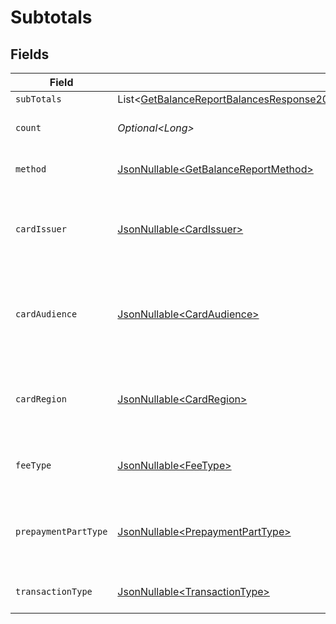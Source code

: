# Subtotals


## Fields

| Field                                                                                                                                                                                                                                              | Type                                                                                                                                                                                                                                               | Required                                                                                                                                                                                                                                           | Description                                                                                                                                                                                                                                        | Example                                                                                                                                                                                                                                            |
| -------------------------------------------------------------------------------------------------------------------------------------------------------------------------------------------------------------------------------------------------- | -------------------------------------------------------------------------------------------------------------------------------------------------------------------------------------------------------------------------------------------------- | -------------------------------------------------------------------------------------------------------------------------------------------------------------------------------------------------------------------------------------------------- | -------------------------------------------------------------------------------------------------------------------------------------------------------------------------------------------------------------------------------------------------- | -------------------------------------------------------------------------------------------------------------------------------------------------------------------------------------------------------------------------------------------------- |
| `subTotals`                                                                                                                                                                                                                                        | List\<[GetBalanceReportBalancesResponse200ApplicationHalPlusJsonResponseBodyTotalsPendingBalanceOpenSubTotals](../../models/operations/GetBalanceReportBalancesResponse200ApplicationHalPlusJsonResponseBodyTotalsPendingBalanceOpenSubTotals.md)> | :heavy_minus_sign:                                                                                                                                                                                                                                 | N/A                                                                                                                                                                                                                                                |                                                                                                                                                                                                                                                    |
| `count`                                                                                                                                                                                                                                            | *Optional\<Long>*                                                                                                                                                                                                                                  | :heavy_minus_sign:                                                                                                                                                                                                                                 | Number of transactions of this type                                                                                                                                                                                                                | 50                                                                                                                                                                                                                                                 |
| `method`                                                                                                                                                                                                                                           | [JsonNullable\<GetBalanceReportMethod>](../../models/operations/GetBalanceReportMethod.md)                                                                                                                                                         | :heavy_minus_sign:                                                                                                                                                                                                                                 | Payment type of the transactions                                                                                                                                                                                                                   | creditcard                                                                                                                                                                                                                                         |
| `cardIssuer`                                                                                                                                                                                                                                       | [JsonNullable\<CardIssuer>](../../models/operations/CardIssuer.md)                                                                                                                                                                                 | :heavy_minus_sign:                                                                                                                                                                                                                                 | In case of payments transactions with card, the card issuer will be available                                                                                                                                                                      | amex                                                                                                                                                                                                                                               |
| `cardAudience`                                                                                                                                                                                                                                     | [JsonNullable\<CardAudience>](../../models/operations/CardAudience.md)                                                                                                                                                                             | :heavy_minus_sign:                                                                                                                                                                                                                                 | In case of payments trnsactions with card, the card audience will be available.                                                                                                                                                                    | other                                                                                                                                                                                                                                              |
| `cardRegion`                                                                                                                                                                                                                                       | [JsonNullable\<CardRegion>](../../models/operations/CardRegion.md)                                                                                                                                                                                 | :heavy_minus_sign:                                                                                                                                                                                                                                 | In case of payments transactions with card, the card region will be available.                                                                                                                                                                     | domestic                                                                                                                                                                                                                                           |
| `feeType`                                                                                                                                                                                                                                          | [JsonNullable\<FeeType>](../../models/operations/FeeType.md)                                                                                                                                                                                       | :heavy_minus_sign:                                                                                                                                                                                                                                 | Present when the transaction represents a fee.                                                                                                                                                                                                     | payment-fee                                                                                                                                                                                                                                        |
| `prepaymentPartType`                                                                                                                                                                                                                               | [JsonNullable\<PrepaymentPartType>](../../models/operations/PrepaymentPartType.md)                                                                                                                                                                 | :heavy_minus_sign:                                                                                                                                                                                                                                 | Prepayment part: fee itself, reimbursement, discount, VAT or rounding compensation.                                                                                                                                                                | fee                                                                                                                                                                                                                                                |
| `transactionType`                                                                                                                                                                                                                                  | [JsonNullable\<TransactionType>](../../models/operations/TransactionType.md)                                                                                                                                                                       | :heavy_minus_sign:                                                                                                                                                                                                                                 | Represents the transaction type                                                                                                                                                                                                                    | payment                                                                                                                                                                                                                                            |